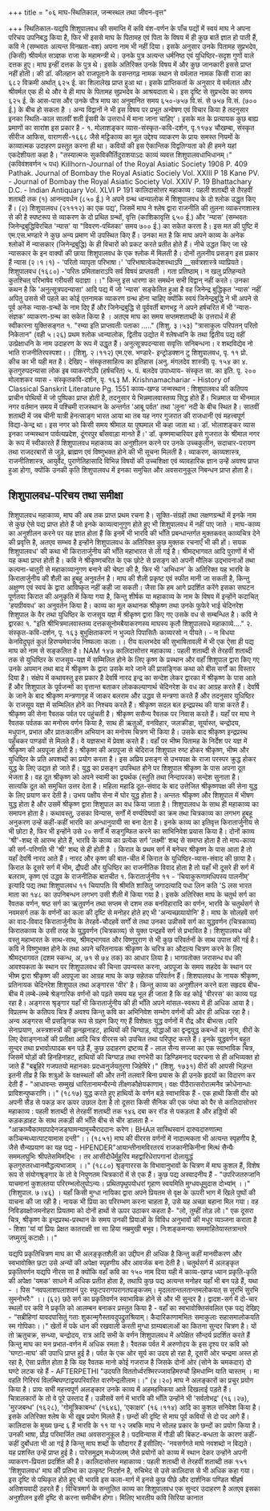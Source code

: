 +++
title = "०६ माघ-स्थितिकाल, जन्मस्थल तथा जीवन-वृत्त"

+++
स्थितिकाल-यद्यपि शिशुपालवध की समाप्ति में कवि वंश-वर्णन के पाँच पद्यों में स्वयं माघ ने अपना परिचय उपनिबद्ध किया है, फिर भी इससे माघ के पितामह एवं पिता के विषय में ही कुछ बातें ज्ञात हो पाती हैं, कवि ने (सम्भवतः अत्यन्त विनम्रता-वश) अपना नाम भी नहीं दिया। इसके अनुसार उनके पितामह सुप्रभदेव, (किसी) श्रीवर्मल सञ्ज्ञक राजा के महामन्त्री थे। उनके पुत्र अत्यन्त धर्मनिष्ठ एवं युधिष्ठिर-सदृश गुणों वाले दत्तक हुए। माघ इन्हीं दत्तक के पुत्र थे। इसके अतिरिक्त उनके विषय में और कुछ जानकारी इससे प्राप्त नहीं होती। की डॉ. कीलहान को राजपूताने के वसन्तगढ़ नामक स्थान से वर्मलात नामक किसी राजा का ६८२ विक्रमी अर्थात् ६२५ ई. का शिलालेख प्राप्त हुआ था। इसके प्राप्तिकर्ता के अनुसार ये वर्मलात और श्रीवर्मल एक ही थे और ये ही माघ के पितामह सुप्रभदेव के आश्रयदाता थे। इस दृष्टि से सुप्रभदेव का समय ६२५ ई. के आस-पास और उनके पौत्र माघ का अनुमानित समय ६५०-७५७ वि.सं. से ७५७ वि.सं. (७०० ई.) के बीच हो सकता है । अन्य विद्वानों ने भी इस विषय पर प्रभूत अन्वेषण एवं विचार किया है तदनुसार इनका स्थिति-काल सातवीं शती ईसवी के उत्तरार्ध में माना जाना चाहिए'। इसके मत के प्रत्यायक कुछ बाह्य प्रमाणों का सारांश इस प्रकार है -
१. मोलाशङ्कर व्यास-संस्कृत-कवि-दर्शन, पृ.११७४ चौखम्बा, संस्कृत सीरीज आफिस, वाराणसी-१६६८
जैसे मट्टिकाव्य का मूल उद्देश्य व्याकरण के प्रायः समस्त नियमों के काव्यात्मक उदाहरण प्रस्तुत करना ही था। कवियों की इस ऐकान्तिक विद्वतिग्यता को ही हमने यहां एकदेशीयता कहा है। "तस्यात्मजः सुकविकीर्तिदुराशयाऽदः काव्यं व्यवत्त शिशुपालवधाभिधानम्।" (कविवंशवर्णन ५ पध) Killhorn-Journal of the Royal Asiatic Society 1908 P. 409 Pathak. Journal of Bombay the Royal Asiatic Sociely Vol. XXIII P 18 Kane PV. - Journal of Bombay the Royal Asiatic Society Vol. XXIV P. 19 Bhattachary D.C. - Indian Antiquary Vol. XLVI P 191
कालिदासोत्तर महाकाव्य : पहली शताब्दी से तैरहवीं शताब्दी तक (१) आनन्दवर्धन (८५० ई.) ने अपने ग्रन्थ ध्वन्यालोक में शिशुपालवध के दो श्लोक
उद्धृत किए हैं। (२) शिशुपालवध (२१११२) का एक पद्य', जिसमें माघ ने श्लेष द्वारा राजनीति की
तुलना व्याकरणशास्त्र से की है स्पष्टरूप से व्याकरण के दो प्रथित ग्रन्थों, वृत्ति (काशिकावृत्ति ६५० ई.) और 'न्यास' (सम्भवतः जिनेन्द्रबुद्धिविरचित 'न्यास' या "विवरण-पब्जिका' समय ७०० ई.) का सकेत करता है। इस मत की पुष्टि में एम.एस.भण्डारे ने कुछ अन्य प्रमाण भी उपस्थित किए हैं। उनका मत है कि माघ अपने काव्य के अनेक श्लोकों में न्यासकार (जिनेन्द्रबुद्धि) के ही विचारों को प्रकट करते प्रतीत होते हैं। नीचे उद्धत किए जा रहे न्यासकार के इन वाक्यों की छाया शिशुपालवध के एक श्लोक में मिलती है। दोनों तुलनीय प्रसङ्ग इस प्रकार हैं न्यास (२।१।१) - 'परितो व्यापृता परिभाषा।' 'परिभाषात्वेकदेशस्थाऽपि
__सर्वत्रशास्त्रे व्याप्रियते। शिशुपालवध (१६८०) -'परितः प्रमिताक्षराऽपि सर्व विषयं प्राप्तवती ।
गता प्रतिष्ठाम्। न खलु प्रतिहन्यते कुतश्चित् परिभाषेव गरीयसी यदाज्ञा ।।"
किन्तु इस धारणा का समर्थन सभी विद्वान् नहीं करते। उनका कथन है कि 'अनुत्सूत्रपदन्यासा' आदि पद्य में जो 'न्यास' सङ्केतित हुआ है वह जिनेन्द्र बुद्धिकृत 'न्यास' नहीं अपितु उससे भी पहले का कोई एतनामक व्याकरण ग्रन्थ होना चाहिए क्योंकि स्वयं जिनेन्द्रबुद्धि ने भी अपने से पूर्व अनेक न्यास-ग्रन्थों के नाम दिए हैं और जिनेन्द्रबुद्धि से पूर्ववर्ती बाणभट्ट ने अपने हर्षचरित में भी 'न्यास-संज्ञक' व्याकरण-ग्रन्थ का सकेत किया है । अतएव माघ का समय सप्तमशताब्दी के उत्तरार्ध में ही स्वीकारना युक्तिसङ्गत
१. "रम्या इति प्राप्तवतीः पताका ....." (शिशु. ३।५३)
"त्रासाकुलः परिपतन् परितो निकेतान" (वही ५।२६) प्रथम श्लोक ध्वन्यालोक, द्वितीय उद्योत में श्लेषध्वनि के तथा द्वितीय पद्य वहीं उत्प्रेक्षाधनि के नाम उदाहरण के रूप में उद्धृत हैं। अनुत्सूत्रपदन्यासा सवृत्तिः सनिबन्धना। र शब्दविद्येव नो भाति राजनीतिरपस्पशा।। (शिशु. २।११२) एम.एस. भण्डारे- इन्ट्रोडक्शन टु शिशुपालवध, पृ. ११ प्रो. कीच का भी यही मत है। देखिए -
संस्कृतसाहित्य का इतिहास (अनु. मंगलदेव शास्त्री) पृ. १५४ का ४. कृतगुरुपदन्यासा लोक इब व्याकरणेऽपि (हर्षचरित) ५. पं. बलदेव उपाध्याय- संस्कृत सा. का इति. पृ. २००
मोलाशकर व्यास - संस्कृतकवि-दर्शन, पृ. १६३ M. Krishnamachariar - History of Classical Sanskrit Literature Pg. 1551
काव्य-खण्ड
जन्मस्थान : शिशुपालवध की कतिपय प्राचीन पोथियों में जो पुष्पिका प्राप्त होती है, तदनुसार ये भिन्नमालवास्तव्य सिद्ध होते हैं। भिन्नमाल या भीनमाल नगर वर्तमान समय में पश्चिमी राजस्थान के अन्तर्गत 'आबू पर्वत' तथा 'लूना' नदी के बीच स्थित है। सातवीं शताब्दी में जब चीनी यात्री हेनत्साङ्ग भारत आया था तब यह नगर गुजरात की राजधानी एवं महत्त्वपूर्ण विद्या-केन्द्र था। इस नगर को किसी समय श्रीमाल या पुष्पमाल भी कहा जाता था। डॉ. भोलाशङ्कर व्यास इनका जन्मस्थान पार्वत्यप्रदेश, दूंगरपुर बाँसवाड़ा मानते हैं।' डॉ. कृष्णमाचारियर इसे गुजरात के श्रीमाल नगर के रूप में स्वीकारते हैं शिशुपालवध महाकाव्य का अनुशीलन करने पर उनके उच्चकुलीन, सदाचार-परायण तथा राजदरबारों से जुड़े, ब्राह्मण एवं विष्णुभक्त होने की भी सूचना मिलती है। व्याकरण, काव्यशास्त्र, राजनीतिशास्त्र, आयुर्वेद, पुराणेतिहासादि विभिन्न विषयों की उच्चशिक्षा एवं व्यावहारिक ज्ञान उन्हें अवश्य प्राप्त हुआ होगा, क्योंकि उनकी कृति शिशुपालवध में इनका समुचित और अवसरानुकूल निबन्धन प्राप्त होता है।
## शिशुपालवध-परिचय तथा समीक्षा
शिशुपालवध महाकाव्य, माघ की अब तक प्राप्त प्रथम रचना है। सूक्ति-संग्रहों तथा लक्षणग्रन्थों में इनके नाम से कुछ ऐसे पद्य प्राप्त होते हैं जो इनके काव्यत्वानुगुण होते हुए भी शिशुपालवध में नहीं पाए जाते । माघ-काव्य का अनुशीलन करने पर यह ज्ञात होता हैं कि इनमें भी भारवि की भाँति प्रबन्धान्तर्गत मुक्तकवत् काव्यचित्र देने की प्रवृत्ति है, अतएव सम्भव है इन्होंने शिशुपालवध के अतिरिक्त कुछ मुक्तक रचनाएँ भी की हों। सयक
शिशुपालवध' की कथा भी किरातार्जुनीय की भाँति महाभारत से ली गई है। श्रीमद्भागवत आदि पुराणों में भी यह कथा प्राप्त होती है। कवि ने श्रीकृष्णचरित के एक छोटे से प्रसङ्ग को अपनी मौलिक उद्भावनाओं तथा कल्पना-चातुरी से महाकाव्यानुगण बनाने की चेष्टा की है, फिर भी 'अभिधान' के अतिरिक्त यह भारवि के किरातार्जुनीय की शैली का हूबहू अनुवर्तन है। माघ की शैली प्रकृष्ट एवं स्फीत मानी जा सकती है, किन्तु अक्षुण्ण एवं स्वयं के द्वारा आविष्कृत नहीं कही जा सकती। जैसा कि हम आगे प्रदर्शित करेंगे इसका सघटन पूर्णतया किरात की अनुकृति में किया गया है, किन्तु शीर्षक या महाकाव्य के नाम के विषय में इन्होंने कदाचित् 'हयग्रीववध' का अनुवर्तन किया है। काव्य का मूल कथानक श्रीकृष्ण तथा उनके फुफेरे भाई चेदिनरेश शिशुपाल के वैर तथा युधिष्ठिर के राजसूय यज्ञ में श्रीकृष्ण द्वारा किए गए उसके वध से सम्बन्धित है। कवि ने द्वारका
१. "इति श्रीभित्रमालवास्तव्य दत्तकसूनोमबैयाकरणस्य माघस्य कृतौ शिशुपालवधे महाकाव्ये...." २. संस्कृत-कवि-दर्शन, पृ. १६३
बुभुक्षिताकरणं न भुज्यते पिपासितैः काव्यरसो न पीयते। - न विधया केनविदुघृतं कुलं हिरण्यमेवार्जय निष्फलाः कलाः।। रीय वल्लभदेव की सुभाषितावली में भी एक ऐसा ही पद्य माघ को नाम से सङ्कलित है। NAM
  १४७
कालिदासोत्तर महाकाव्य : पहली शताब्दी से तेरहवीं शताब्दी तक से युधिष्ठिर के राजसूय-यज्ञ में सम्मिलित होने के लिए कृष्ण के प्रस्थान और वहाँ शिशुपाल द्वारा किए गए उनके अपमान तथा बाद में श्रीकृष्ण के द्वारा उसके मारे जाने की प्रासङ्गिक कथा को बीस सर्गों का विस्तार दिया है। संक्षेप में कथावस्तु इस प्रकार है
देवर्षि नारद इन्द्र का सन्देश लेकर द्वारका में श्रीकृष्ण के पास आते हैं और शिशुपाल के पूर्वजन्मों का वृत्तान्त बताकर लोककल्याणार्थ चेदिनरेश के वध का आग्रह करते हैं। देवर्षि के जाने के बाद श्रीकृष्ण मन्त्रणागृह में जाकर बलराम और उद्धव से मन्त्रणा करते हैं और तदनुसार युधिष्ठिर के राजसूय यज्ञ में सम्मिलित होने का निश्चय करते हैं। श्रीकृष्ण सदल बल इन्द्रप्रस्थ की यात्रा करते हैं। श्रीकृष्ण की सेना रैवतक पर्वत पर पहुंचती है। श्रीकृष्ण ससैन्य रैवतक पर निवास करते हैं। यहाँ पर माघ ने रैवतक पर्वतक का मनोरम वर्णन किया है, साथ ही ऋतुओं, वनविहार, जलक्रीडा, सूर्यास्त, चन्द्रोदय, मधुपान, प्रभात और प्रातःकालीन अभियान का मनोरम चित्रण भी किया है। उसके बाद श्रीकृष्ण इन्द्रप्रस्थ पहुँचकर पाण्डवों से मिलते हैं। वे यज्ञसभा में प्रेवश करते हैं। वहाँ पर भीष्म पितामह के निर्देश पर यज्ञ में श्रीकृष्ण की अग्रपूजा होती है। श्रीकृष्ण की अग्रपूजा से
चेदिराज शिशुपाल रुष्ट होकर श्रीकृष्ण, भीष्म और युधिष्ठिर के प्रति अपशब्दों का प्रयोग करता है। इस अप्रिय प्रसङ्ग से उभयपक्ष के राजा परस्पर क्रुद्ध होकर युद्ध के लिए उद्यत हो जाते हैं। युद्ध का प्रसङ्ग उपस्थित होने पर शिशुपाल श्रीकृष्ण के पास अपना दूत भेजता है। वह दूत श्रीकृष्ण को अपने स्वामी का द्वयर्थक (स्तुति तथा निन्दापरक) सन्देश सुनाता है। सात्यकि दूत को समुचित उत्तर देता है। महिला महाडि
दूत-संवाद के बाद उत्तेजित श्रीकृष्णपक्ष की सेना युद्ध के लिए प्रयाण कर देती है। उभय पक्षीय सेना में घोर युद्ध होता है। अन्ततः श्रीकृष्ण और शिशुपाल में भीषण युद्ध होता है और उसमें श्रीकृष्ण द्वारा शिशुपाल का वध किया जाता है। शिशुपालवध के साथ ही महाकाव्य का समापन होता है।
कथावस्तु, उसका विन्यास, सर्गों में वर्ण्यविषयों का क्रम तथा चित्रकाव्य का लगभग हूबहू अनुकरण उन्हें कहीं-कहीं भारवि का अन्धानुयायी सा बना देता है। इनके काव्य का इतिवृत्त किरातार्जुनीय से भी छोटा है, फिर भी इन्होंने उसे २० सर्गों में सङ्गुम्फित करने का साभिनिवेश प्रयास किया है। दोनों काव्य 'श्री'-शब्द से आरम्भ होते हैं, भारवि के काव्य का प्रत्येक सर्ग 'लक्ष्मी' शब्द से समाप्त होता है तो माघ-काव्य की सर्ग-परिणति भी 'श्री' शब्द से ही होती है । किरात के प्रथम सर्ग में बनेचर श्रीकृष्ण के पास आता है तो यहाँ देवर्षि नारद आते हैं। नारद और कृष्ण की बात-चीत में किरात के युधिष्ठिर-व्यास-संवाद की छाया है। किरात के दूसरे सर्ग में भीम, द्रौपदी और युधिष्ठिर का राजनीतिक विवाद होता है तो यहाँ भी दूसरे ही सर्ग में बलराम, कृष्ण एवं उद्धव के राजनीतिक बातचीत
१. किरातार्जुनीय ११ - 'चियाकुरूणामधिपस्य पालनीम्' इत्यादि पद्य तथा शिशुपालवध ११ चियापतिः
वि श्रीमति शासितु जगादत्यादि पधा लिन कति 'S लस भारत माता का
  १४८
का उपनिबन्धन लगभग उसी शैली में किया गया है। इसके अतिरिक्त माघ के चतुर्थ सर्ग का रैवतक वर्णन, षष्ठ सर्ग का ऋतुवर्णन तथा सप्तम से दशम तक बनविहारादि का वर्णन, भारवि के चतुर्थसर्ग से नवमसर्ग तक के वर्णनों का कला की दृष्टि से मनोहर होते हए भी 'अन्यच्छायायोनि' है। माघ के सोलहवें सर्ग का वाद-विवाद किरातार्जुनीय के तेरहवें-चौदहवें सर्गों से तथा उनका उन्नीसवें सर्ग का युद्धवर्णन (चित्रकाव्य) किरातकाव्य के उसी तरह के युद्धवर्णन (चित्रकाव्य) से युक्त पन्द्रहवें सर्ग से प्रभावित है।
शिशुपालवध की वस्तु महाभारत के साथ-साथ, श्रीमद्भागवत और विष्णुपुराण से भी कुछ परिवर्तनों के साथ उपात्त की गई है। कवि ने विष्णुभक्त होने के तथा अपने चरितनायक श्रीकृष्ण के चरित्र का औदात्य चित्रण करने के लिए श्रीमद्भागवत (दशम स्कन्ध, अ, ७१ से ७४ तक) का आधार लिया है। भागवतोक्त जरासन्ध वध की आवश्यकता के स्थान पर शिशुपालवध की चिन्ता उपन्यस्त करना, अग्रपूजा के समय सहदेव के स्थान पर भीष्म द्वारा श्रीकृष्ण की अग्रपूजा का आग्रह माघ के कछ सहेतक परिवर्तन हैं। शिशपालवध के नायक श्रीकृष्ण, प्रतिनायक चेदिनरेश शिशुपाल तथा अङ्गारस 'वीर' है। किन्तु काव्य का अनुशीलन करने वला सहृदय बीच-बीच में लम्बे-लम्बे श्रेङ्गारिक वर्णनों को पढ़ते समय यह भूल ही जाता है कि वह कोई 'वीररस' का काव्य पढ़ रहा है। अङ्गरस श्रृङ्गार यहाँ भी किरातार्जुनीय की ही भाँति अपने मांसल-स्वरूप में ही अधिक आया है। विप्रलम्भ के कतिपय चित्र हैं अवश्य किन्तु कवि का अभिनिवेश सम्भोग वर्णनों की ओर ही अधिक रहा है। अन्य अङ्गरस भी प्रसङ्गिक रूप से ग्रहण किए गए हैं विशेषतः युद्ध वर्णनों में रौद्र और बीभत्स।पारि
सेनाप्रयाण, अस्त्रशस्त्रों की झनझनाहट, हाथियों की चिग्घाड़, योद्धाओं का द्वन्द्वयुद्ध कबन्धों का नृत्य, वीरों के लिए देवाङ्गनाओं की प्रतीक्षा आदि चित्र वीररस को उपचित तथा परिपुष्ट करते हैं। इनके युद्धवर्णन बहुत सुन्दर तथा प्रभावोत्पादक बन पड़े हैं, कुछ उदाहरण द्रष्टव्य हैं - लाल
सैन्य सज्जा का एक स्वाभाविक चित्र, जिसमें घोड़ों की हिनहिनाहट, हाथियों की चिग्घाड़ तथा रणभेरी का डिण्डिमनाद पदरचना से ही अभिव्यक्त हो जाते हैं
"बब्रूहिरे गजपतयो महानकाः प्रदध्वनुर्जयतुरगा जिहेषिरे।" (शिशु. १७३१)
वीरों की आपसी भिड़न्त इतनी तीव्र है कि शत्रुओं के वक्षस्थलों की और तनी तलवारें बिना प्रयास के ही उनके हृदयों का विदारण कर देती हैं -
"आधावन्तः सम्मुखं धारितानामन्यैरन्ये तीक्ष्णकौक्षेयकाणाम्। वक्षः पीठैरात्सरोरात्मनैव क्रोधेनान्धाः प्राविशन्पुष्कराणि।।" (१८१७) युद्ध करते हुए हाथियों के वर्णन बड़े स्वाभाविक हैं - एक हाथी किसी वीर को अपनी सैंड से पकड़ कर ऊपर उछाल देता है तो दूसरा किसी सैनिक की एक जंघा को पैर से
कालिदासोत्तर महाकाव्य : पहली शताब्दी से तेरहवीं शताब्दी तक १४६ दबा कर रॉड से पकड़ता है और हड्डियों की कड़कड़ाहट के साथ लकड़ी की भाँति बीच से चीर डालता है -
"आक्राम्यैकामग्रपादेनजङ्घामन्यामुच्चैराददानः करेण। BHAल सास्थिस्वानं दारुवदारुणात्मा कञ्चिन्मध्यात्पाटयामास दन्ती"।।
(१८५१) माघ की वीररस वर्णनों में नादात्मकता भी अत्यन्त स्पृहणीय है, जैसे सैन्यप्रयाण का यह पद्य -
HPENDER"आयान्तीनामविरतरयं राजकानीकिनीना
मित्थं सैन्यैः सममलघुभिः श्रीपतेसमिमद्भिः । तर
आसीदोधैर्मुहुरिव महद्वारिधेरापगानां
दोलायुद्धं कृतगुरुतरध्वानमौद्धत्यभाजाम् ।।" (१८८०) श्रृङ्गाररस के विभावानुभावों के चित्रण में माघ कुशल हैं, विशेष रूप से संयोगश्रृङ्गार के तो वे निपुणतम चित्रकारों में से एक हैं। कुछ पद्य अस्वादनीय हैं -
"उपरिजतरुजानि याचमानां कुशलतया परिरम्भलोलुपोऽन्यः। प्रथितपृथुपयोधरां गृहाण स्वयमिति मुग्धवधूमुदास दोभ्या॑म् ।।"
(शिशुपाल. ७।४६) । यहाँ किसी मुग्धा नायिका द्वारा अपने प्रियतम से वृक्ष के ऊपरी भाग में खिले पुष्पों की याचना की जा रही है। नायक भी प्रिया का परिरम्भण करना चाहता है, उसे यह अच्छा बहाना मिल गया। वह निविडवक्षोजमनोहरा प्रियतमा को दोनों हाथों से ऊपर उठाकर कहता है- "लो, तुम्हीं तोड़ लो।"
एक दूसरा चित्र, श्रीकृष्ण के इन्द्रप्रस्थ-प्रस्थान के समय उनकी प्रियाओं के विविध अनुभावों की मधुर व्यञ्जना कराता है - शिशा 'यां यां प्रियः प्रेक्षत कातराक्षी सा सा हिया नम्रमुखी बभूव।
निःशङ्कमन्याः सममाहितेयास्तत्रान्तरे जघ्मुरमुं कटाक्षैः।।"

यद्यपि प्रकृतिचित्रण माघ का भी अलङ्कृतशैली का उद्दीपन ही अधिक है किन्तु कहीं मानवीकरण और स्वभावोक्ति छटा उसे अन्यों की अपेक्षा स्पृहणीय और आवर्जक बना देती है। चतुर्थसर्ग में अलङ्कृत प्रकृतिवर्णन यद्यपि नीरस सा है क्योंकि वहाँ कवि का
  १५०
नाम दिया यही
में काव्य-खण्ड
ध्यान प्रकृति-कृति की अपेक्षा 'यमक' साधने में अधिक प्रतीत होता है, तथापि कुछ पद्य अत्यन्त मनोहर यहाँ भी बन पड़े हैं, यथा -
। पिस "नवपलाशपलाशवनं पुरः स्फुटपरागपरागतपङ्कजम्।
मृदलतान्तलतान्तमलोकयत् स सुरभिं सुरभि सुमनोभरैः" ।। (६२) छठे सर्ग का प्रकृतिवर्णन स्वाभाविक होने से और भी सुन्दर है। द्वादश-सर्ग में दो-चार स्थलों पर कवि ने प्रकृति को आलम्बन बनाकर प्रस्तुत किया है - वहाँ का स्वभावोक्तिसंवलित एक पद्य देखिए -
“सब्रीहिणां यावदपासितुं गताः शुकान्मृगैस्तावदुपद्रुतश्रियाम्।
कैदारिकाणामभितः समाकुलाः सहासमालोकयति स्म गोपिकाः।।" खेतों में पके धान की रखवाली करती मुग्धा ग्राम्यबालाओं का कितना सुन्दर चित्रण है। यों तो ऋतुचक्र, सन्ध्या, चन्द्रोदय, रात्र आदि सभी के वर्णन शिशुपालवध में अपेक्षित सौन्दर्य प्रदर्शित करते हैं किन्तु माघ का मन प्रभात-वर्णन में अधिक रमता है। रैवतक पर्वत में अरुणोदय के इस दृश्य पर कवि को 'घण्टा-माघ' की उपाधि प्राप्त हुई है। पर्वत के एक ओर सूर्य का उदय हो रहा है, दूसरी ओर चन्द्रमा अस्त हो रहा है, ऐसा प्रतीत होता है कि यह रैवतक मानो कोई गजराज है जिसके दोनों ओर (सोने के चमकदार) दो घण्टे लटक रहे हैं - AFTERPETHI
"उदयति विततोर्ध्वरश्मिरज्जावहिमरुचौ हिमधाम्नि याति चास्तम् । मा वहति गिरिरयं विलम्बिघण्टाद्वयपरिवारित वारणेन्द्रलीलाम।।"
(४।२०) माघ ने अलङ्कारों का प्रचुर प्रयोग किया है। प्रायः सभी महत्त्वपूर्ण अलङ्कार उनके काव्य में अहमहमिकया आते दिखलाई पड़ते हैं। चित्रालकारों के तो वे पूरे उस्ताद हैं। उन्नीसवें सर्ग में भारवि की भाँति उन्होंने भी 'सर्वतोभद्र' (१६।२७), 'मुरजबन्ध' (१६२८), 'गोमूत्रिकाबन्ध' (१६४६), 'एकाक्षर' (१६।११४) आदि का कुशल सनिवेश किया है। इसके अतिरिक्त श्लेष के भी खूब प्रयोग मिलते हैं। छन्दों की दृष्टि से माघ पूर्व कवियों से दो पद आगे हैं। कालिदास के मुख्य छन्द ६ हैं भारवि के ११ या १२ जबकि माघ ने सोलह प्रकार के छन्दों का प्रयोग किया है। उनकी भाषा, प्रौढ़ परिमार्जित तथा अवसरानुकूल है। पदविन्यास में गौडी की बिकट-बन्धता के कारण कहीं-कहीं दुर्बोधता भी आ गई है किन्तु माघ शब्दों के सौदागर हैं इसीलिए- 'नवसर्गगते माघे नवशब्दो न विद्यते। यह प्रशस्ति उन्हें प्राप्त हुई है। पारेसमुद्रम् मध्येजलम् जैसे प्रयोगों को काव्य में स्थान देकर उन्होंने अपनी व्याकरण-प्रियता प्रदर्शित की है।
कालिदासोत्तर महाकाव्य : पहली शताब्दी से तेरहवीं शताब्दी तक १५१ 'शिशुपालवध' माघ की प्रतिभा का उत्कृष्ट निदर्शन है, रुचिभेद से उसे कालिदास से भी अधिक कहा गया। इस दृष्टि से पथिकृत होते हुए भी भारवि इस कला-मार्ग में इनसे कुछ पीछे और दार्शनिक पण्डित श्रीहर्ष अतिशयवादी ठहरते हैं। विचित्रमार्ग के सन्तुलित काव्य का शिशुपालवध एक सुन्दर उदाहरण है अतएव इसका अनुशीलन इसी दृष्टि से करना समीचीन होगा। मिलिए भारतीय कवि सिरिया कानात
